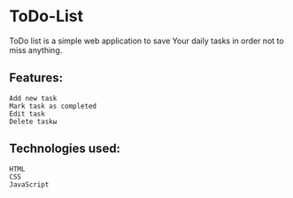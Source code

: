 # ToDo-List

ToDo list is a simple web application to save Your daily tasks in order not to miss anything.

## Features:

    Add new task
    Mark task as completed
    Edit task
    Delete taskы
    
## Technologies used:

    HTML
    CSS
    JavaScript
